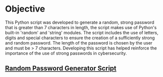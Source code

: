 # Objective

This Python script was developed to generate a random, strong password that is greater than 7 characters in length, the script makes use of Python's built-in 'random' and 'string' modules. The script includes the use of letters, digits and special characters to ensure the creation of a sufficiently strong and random password. The length of the password is chosen by the user and must be > 7 characters. Developing this script has helped reinforce the importance of the use of strong passwords in cybersecurity.

## [Random Password Generator Script](./Python-Password-Generator.py)
